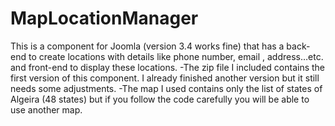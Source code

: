 # MapLocationManager
This is a component for Joomla (version 3.4  works fine) that has a back-end to create locations with details like phone number, email , address…etc. and  front-end to display these locations.
-The zip file I included contains the first version of this component. I already finished another version but it still needs some adjustments. 
-The map I used contains only the list of states of Algeira (48 states) but if you follow the code carefully you will be able to use another map.

